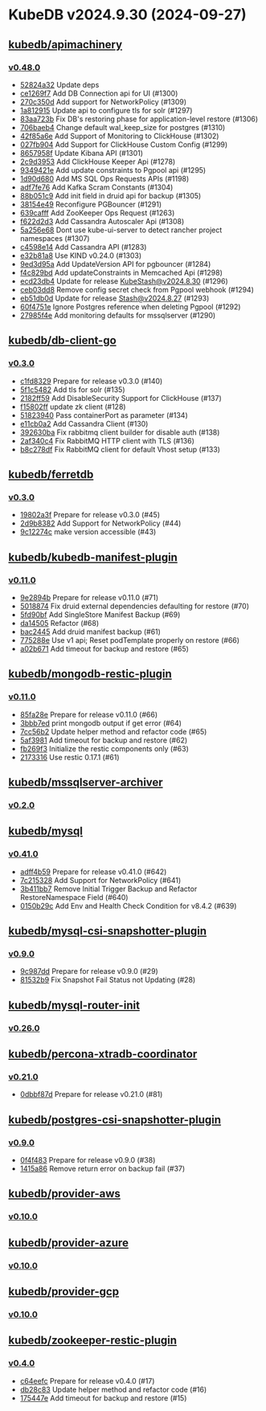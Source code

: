 # KubeDB v2024.9.30 (2024-09-27)


## [kubedb/apimachinery](https://github.com/kubedb/apimachinery)

### [v0.48.0](https://github.com/kubedb/apimachinery/releases/tag/v0.48.0)

- [52824a32](https://github.com/kubedb/apimachinery/commit/52824a32c) Update deps
- [ce1269f7](https://github.com/kubedb/apimachinery/commit/ce1269f7a) Add DB Connection api for UI (#1300)
- [270c350d](https://github.com/kubedb/apimachinery/commit/270c350d4) Add support for NetworkPolicy (#1309)
- [1a812915](https://github.com/kubedb/apimachinery/commit/1a812915f) Update api to configure tls for solr (#1297)
- [83aa723b](https://github.com/kubedb/apimachinery/commit/83aa723b3) Fix DB's restoring phase for application-level restore (#1306)
- [706baeb4](https://github.com/kubedb/apimachinery/commit/706baeb42) Change default wal_keep_size for postgres (#1310)
- [42f85a6e](https://github.com/kubedb/apimachinery/commit/42f85a6e3) Add Support of Monitoring to ClickHouse (#1302)
- [027fb904](https://github.com/kubedb/apimachinery/commit/027fb9041) Add Support for ClickHouse Custom Config (#1299)
- [8657958f](https://github.com/kubedb/apimachinery/commit/8657958fe) Update Kibana API (#1301)
- [2c9d3953](https://github.com/kubedb/apimachinery/commit/2c9d3953d) Add ClickHouse Keeper Api (#1278)
- [9349421e](https://github.com/kubedb/apimachinery/commit/9349421ec) Add update constraints to Pgpool api (#1295)
- [1d90d680](https://github.com/kubedb/apimachinery/commit/1d90d680f) Add MS SQL Ops Requests APIs (#1198)
- [adf7fe76](https://github.com/kubedb/apimachinery/commit/adf7fe76c) Add Kafka Scram Constants (#1304)
- [88b051c9](https://github.com/kubedb/apimachinery/commit/88b051c92) Add init field in druid api for backup (#1305)
- [38154e49](https://github.com/kubedb/apimachinery/commit/38154e492) Reconfigure PGBouncer (#1291)
- [639cafff](https://github.com/kubedb/apimachinery/commit/639cafff0) Add ZooKeeper Ops Request (#1263)
- [f622d2d3](https://github.com/kubedb/apimachinery/commit/f622d2d3c) Add Cassandra Autoscaler Api (#1308)
- [5a256e68](https://github.com/kubedb/apimachinery/commit/5a256e688) Dont use kube-ui-server to detect rancher project namespaces (#1307)
- [c4598e14](https://github.com/kubedb/apimachinery/commit/c4598e143) Add Cassandra API (#1283)
- [e32b81a8](https://github.com/kubedb/apimachinery/commit/e32b81a82) Use KIND v0.24.0 (#1303)
- [9ed3d95a](https://github.com/kubedb/apimachinery/commit/9ed3d95a4) Add UpdateVersion API for pgbouncer (#1284)
- [f4c829bd](https://github.com/kubedb/apimachinery/commit/f4c829bda) Add updateConstraints in Memcached Api (#1298)
- [ecd23db4](https://github.com/kubedb/apimachinery/commit/ecd23db43) Update for release KubeStash@v2024.8.30 (#1296)
- [ceb03dd8](https://github.com/kubedb/apimachinery/commit/ceb03dd8b) Remove config secret check from Pgpool webhook (#1294)
- [eb51db0d](https://github.com/kubedb/apimachinery/commit/eb51db0d7) Update for release Stash@v2024.8.27 (#1293)
- [60f4751e](https://github.com/kubedb/apimachinery/commit/60f4751e3) Ignore Postgres reference when deleting Pgpool (#1292)
- [27985f4e](https://github.com/kubedb/apimachinery/commit/27985f4eb) Add monitoring defaults for mssqlserver (#1290)



## [kubedb/db-client-go](https://github.com/kubedb/db-client-go)

### [v0.3.0](https://github.com/kubedb/db-client-go/releases/tag/v0.3.0)

- [c1fd8329](https://github.com/kubedb/db-client-go/commit/c1fd8329) Prepare for release v0.3.0 (#140)
- [5f1c5482](https://github.com/kubedb/db-client-go/commit/5f1c5482) Add tls for solr (#135)
- [2182ff59](https://github.com/kubedb/db-client-go/commit/2182ff59) Add DisableSecurity Support for ClickHouse (#137)
- [f15802ff](https://github.com/kubedb/db-client-go/commit/f15802ff) update zk client (#128)
- [51823940](https://github.com/kubedb/db-client-go/commit/51823940) Pass containerPort as parameter (#134)
- [e11cb0a2](https://github.com/kubedb/db-client-go/commit/e11cb0a2) Add Cassandra Client (#130)
- [392630ba](https://github.com/kubedb/db-client-go/commit/392630ba) Fix rabbitmq client builder for disable auth (#138)
- [2af340c4](https://github.com/kubedb/db-client-go/commit/2af340c4) Fix RabbitMQ HTTP client with TLS (#136)
- [b8c278df](https://github.com/kubedb/db-client-go/commit/b8c278df) Fix RabbitMQ client for default Vhost setup (#133)



## [kubedb/ferretdb](https://github.com/kubedb/ferretdb)

### [v0.3.0](https://github.com/kubedb/ferretdb/releases/tag/v0.3.0)

- [19802a3f](https://github.com/kubedb/ferretdb/commit/19802a3f) Prepare for release v0.3.0 (#45)
- [2d9b8382](https://github.com/kubedb/ferretdb/commit/2d9b8382) Add Support for NetworkPolicy (#44)
- [9c12274c](https://github.com/kubedb/ferretdb/commit/9c12274c) make version accessible (#43)



## [kubedb/kubedb-manifest-plugin](https://github.com/kubedb/kubedb-manifest-plugin)

### [v0.11.0](https://github.com/kubedb/kubedb-manifest-plugin/releases/tag/v0.11.0)

- [9e2894b](https://github.com/kubedb/kubedb-manifest-plugin/commit/9e2894b) Prepare for release v0.11.0 (#71)
- [5018874](https://github.com/kubedb/kubedb-manifest-plugin/commit/5018874) Fix druid external dependencies defaulting for restore (#70)
- [5fd90bf](https://github.com/kubedb/kubedb-manifest-plugin/commit/5fd90bf) Add SingleStore Manifest Backup (#69)
- [da14505](https://github.com/kubedb/kubedb-manifest-plugin/commit/da14505) Refactor (#68)
- [bac2445](https://github.com/kubedb/kubedb-manifest-plugin/commit/bac2445) Add druid manifest backup (#61)
- [775288e](https://github.com/kubedb/kubedb-manifest-plugin/commit/775288e) Use v1 api; Reset podTemplate properly on restore (#66)
- [a02b671](https://github.com/kubedb/kubedb-manifest-plugin/commit/a02b671) Add timeout for backup and restore (#65)



## [kubedb/mongodb-restic-plugin](https://github.com/kubedb/mongodb-restic-plugin)

### [v0.11.0](https://github.com/kubedb/mongodb-restic-plugin/releases/tag/v0.11.0)

- [85fa28e](https://github.com/kubedb/mongodb-restic-plugin/commit/85fa28e) Prepare for release v0.11.0 (#66)
- [3bbb7ed](https://github.com/kubedb/mongodb-restic-plugin/commit/3bbb7ed) print mongodb output if get error (#64)
- [7cc56b2](https://github.com/kubedb/mongodb-restic-plugin/commit/7cc56b2) Update helper method and refactor code (#65)
- [5af3981](https://github.com/kubedb/mongodb-restic-plugin/commit/5af3981) Add timeout for backup and restore (#62)
- [fb269f3](https://github.com/kubedb/mongodb-restic-plugin/commit/fb269f3) Initialize the restic components only (#63)
- [2173316](https://github.com/kubedb/mongodb-restic-plugin/commit/2173316) Use restic 0.17.1 (#61)



## [kubedb/mssqlserver-archiver](https://github.com/kubedb/mssqlserver-archiver)

### [v0.2.0](https://github.com/kubedb/mssqlserver-archiver/releases/tag/v0.2.0)




## [kubedb/mysql](https://github.com/kubedb/mysql)

### [v0.41.0](https://github.com/kubedb/mysql/releases/tag/v0.41.0)

- [adff4b59](https://github.com/kubedb/mysql/commit/adff4b592) Prepare for release v0.41.0 (#642)
- [7c215328](https://github.com/kubedb/mysql/commit/7c2153284) Add Support for NetworkPolicy (#641)
- [3b411bb7](https://github.com/kubedb/mysql/commit/3b411bb75) Remove Initial Trigger Backup and Refactor RestoreNamespace Field (#640)
- [0150b29c](https://github.com/kubedb/mysql/commit/0150b29cc) Add  Env and Health Check Condition for v8.4.2 (#639)



## [kubedb/mysql-csi-snapshotter-plugin](https://github.com/kubedb/mysql-csi-snapshotter-plugin)

### [v0.9.0](https://github.com/kubedb/mysql-csi-snapshotter-plugin/releases/tag/v0.9.0)

- [9c987dd](https://github.com/kubedb/mysql-csi-snapshotter-plugin/commit/9c987dd) Prepare for release v0.9.0 (#29)
- [81532b9](https://github.com/kubedb/mysql-csi-snapshotter-plugin/commit/81532b9) Fix Snapshot Fail Status not Updating (#28)



## [kubedb/mysql-router-init](https://github.com/kubedb/mysql-router-init)

### [v0.26.0](https://github.com/kubedb/mysql-router-init/releases/tag/v0.26.0)




## [kubedb/percona-xtradb-coordinator](https://github.com/kubedb/percona-xtradb-coordinator)

### [v0.21.0](https://github.com/kubedb/percona-xtradb-coordinator/releases/tag/v0.21.0)

- [0dbbf87d](https://github.com/kubedb/percona-xtradb-coordinator/commit/0dbbf87d) Prepare for release v0.21.0 (#81)



## [kubedb/postgres-csi-snapshotter-plugin](https://github.com/kubedb/postgres-csi-snapshotter-plugin)

### [v0.9.0](https://github.com/kubedb/postgres-csi-snapshotter-plugin/releases/tag/v0.9.0)

- [0f4f483](https://github.com/kubedb/postgres-csi-snapshotter-plugin/commit/0f4f483) Prepare for release v0.9.0 (#38)
- [1415a86](https://github.com/kubedb/postgres-csi-snapshotter-plugin/commit/1415a86) Remove return error on backup fail (#37)



## [kubedb/provider-aws](https://github.com/kubedb/provider-aws)

### [v0.10.0](https://github.com/kubedb/provider-aws/releases/tag/v0.10.0)




## [kubedb/provider-azure](https://github.com/kubedb/provider-azure)

### [v0.10.0](https://github.com/kubedb/provider-azure/releases/tag/v0.10.0)




## [kubedb/provider-gcp](https://github.com/kubedb/provider-gcp)

### [v0.10.0](https://github.com/kubedb/provider-gcp/releases/tag/v0.10.0)




## [kubedb/zookeeper-restic-plugin](https://github.com/kubedb/zookeeper-restic-plugin)

### [v0.4.0](https://github.com/kubedb/zookeeper-restic-plugin/releases/tag/v0.4.0)

- [c64eefc](https://github.com/kubedb/zookeeper-restic-plugin/commit/c64eefc) Prepare for release v0.4.0 (#17)
- [db28c83](https://github.com/kubedb/zookeeper-restic-plugin/commit/db28c83) Update helper method and refactor code (#16)
- [175447e](https://github.com/kubedb/zookeeper-restic-plugin/commit/175447e) Add timeout for backup and restore (#15)



